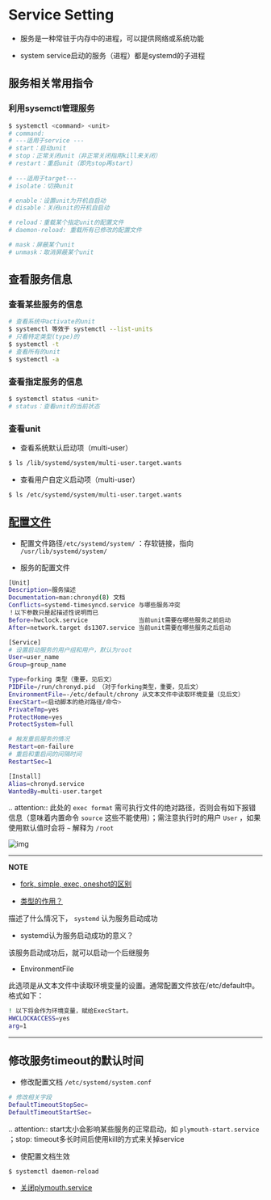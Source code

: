 # Service Setting

- 服务是一种常驻于内存中的进程，可以提供网络或系统功能

- system service启动的服务（进程）都是systemd的子进程

## 服务相关常用指令

### 利用sysemctl管理服务

```bash
$ systemctl <command> <unit>
# command:
# ---适用于service ---
# start：启动unit
# stop：正常关闭unit（非正常关闭指用kill来关闭）
# restart：重启unit（即先stop再start)
 
# ---适用于target---
# isolate：切换unit

# enable：设置unit为开机自启动
# disable：关闭unit的开机自启动

# reload：重载某个指定unit的配置文件
# daemon-reload: 重载所有已修改的配置文件

# mask：屏蔽某个unit
# unmask：取消屏蔽某个unit
```

## 查看服务信息

### 查看某些服务的信息

```bash
# 查看系统中activate的unit
$ systemctl 等效于 systemctl --list-units
# 只看特定类型(type)的
$ systemctl -t
# 查看所有的unit
$ systemctl -a
```

### 查看指定服务的信息

```bash
$ systemctl status <unit>
# status：查看unit的当前状态
```

### 查看unit

- 查看系统默认启动项（multi-user）

```bash
$ ls /lib/systemd/system/multi-user.target.wants
```

- 查看用户自定义启动项（multi-user）

```bash
$ ls /etc/systemd/system/multi-user.target.wants
```

## [配置文件](http://www.ruanyifeng.com/blog/2016/03/systemd-tutorial-commands.html)

- 配置文件路径`/etc/systemd/system/` ：存软链接，指向 `/usr/lib/systemd/system/`

- 服务的配置文件

```bash
[Unit]
Description=服务描述
Documentation=man:chronyd(8) 文档
Conflicts=systemd-timesyncd.service 与哪些服务冲突
！以下参数只是起描述性说明而已
Before=hwclock.service              当前unit需要在哪些服务之前启动
After=network.target ds1307.service 当前unit需要在哪些服务之后启动

[Service]
# 设置启动服务的用户组和用户，默认为root
User=user_name
Group=group_name

Type=forking 类型（重要，见后文）
PIDFile=/run/chronyd.pid （对于forking类型，重要，见后文）
EnvironmentFile=-/etc/default/chrony 从文本文件中读取环境变量（见后文）
ExecStart=<启动脚本的绝对路径/命令>
PrivateTmp=yes
ProtectHome=yes
ProtectSystem=full

# 触发重启服务的情况
Restart=on-failure
# 重启和重启间的间隔时间
RestartSec=1

[Install]
Alias=chronyd.service
WantedBy=multi-user.target
```

.. attention:: 此处的 ``exec format`` 需可执行文件的绝对路径，否则会有如下报错信息（意味着内置命令 `source` 这些不能使用）；需注意执行时的用户 `User` ，如果使用默认值时会将 `~` 解释为 `/root`

![img](https://natsu-akatsuki.oss-cn-guangzhou.aliyuncs.com/img/vwJiU2P8Br10rlTg.png!thumbnail)

---

**NOTE**

- [fork, simple, exec, oneshot的区别](https://www.junmajinlong.com/linux/systemd/service_2/)

- [类型的作用？](http://www.jinbuguo.com/systemd/systemd.service.html)

描述了什么情况下， `systemd` 认为服务启动成功

- systemd认为服务启动成功的意义？

该服务启动成功后，就可以启动一个后继服务

- EnvironmentFile

此选项是从文本文件中读取环境变量的设置。通常配置文件放在/etc/default中。格式如下：

```bash
! 以下将会作为环境变量，赋给ExecStart。
HWCLOCKACCESS=yes
arg=1
```

---

## 修改服务timeout的默认时间

- 修改配置文档 `/etc/systemd/system.conf`

```bash
# 修改相关字段
DefaultTimeoutStopSec=   
DefaultTimeoutStartSec=
```

.. attention:: start太小会影响某些服务的正常启动，如 ``plymouth-start.service`` ；stop: timeout多长时间后使用kill的方式来关掉service

- 使配置文档生效

```bash
$ systemctl daemon-reload 
```

- [关闭plymouth.service](https://www.suse.com/support/kb/doc/?id=000019766)
